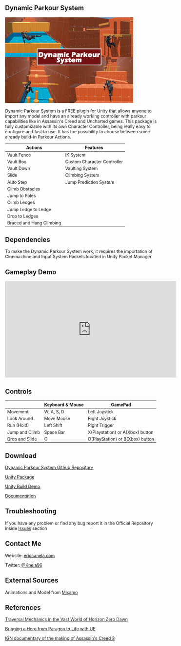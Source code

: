 ## Dynamic Parkour System

![](Resources/Card.png)

Dynamic Parkour System is a FREE plugin  for Unity that allows anyone to import any model and have an already working controller with parkour capabilities like in Assassin's Creed and Uncharted games. This package is fully customizable with its own Character Controller, being really easy to configure and fast to use. It has the possibility to choose between some already build-in Parkour Actions.

|   Actions                 | Features                    |
|         ---------         |         ----------          |
| Vault Fence               | IK System                   |
| Vault Box                 | Custom Character Controller |
| Vault Down                | Vaulting System             |
| Slide                     | Climbing System             |
| Auto Step                 | Jump Prediction System      |
| Climb Obstacles           |                             |
| Jump to Poles             |                             |
| Climb Ledges              |                             |
| Jump Ledge to Ledge       |                             |
| Drop to Ledges            |                             |
| Braced and Hang Climbing  |                             |

## Dependencies
To make the Dynamic Parkour System work, it requires the importation of Cinemachine and Input System Packets located in Unity Packet Manager.

## Gameplay Demo
<iframe width="560" height="315"
src="https://www.youtube.com/embed/mw6ozapAuYY" 
frameborder="0" 
allow="accelerometer; autoplay; encrypted-media; gyroscope; picture-in-picture" 
allowfullscreen></iframe>

## Controls

|                           |   Keyboard & Mouse    | GamePad                           |
|    ---------              |         ---------     |         ----------                |
|   Movement                | W, A, S, D            | Left Joystick                     |
|   Look Around             | Move Mouse            | Right Joystick                    |
|   Run (Hold)              | Left Shift            | Right Trigger                     |
|   Jump and Climb          | Space Bar             | X(Playstation) or A(Xbox) button  |
|   Drop and Slide          | C                     | O(PlayStation) or B(Xbox) button  |


## Download
[Dynamic Parkour System Github Repository](https://github.com/knela96/Dynamic-Parkour-System)

[Unity Package](github.com/knela96/Dynamic-Parkour-System/releases/latest)

[Unity Build Demo](https://github.com/knela96/Dynamic-Parkour-System/releases/tag/v1.0-beta)

[Documentation](https://github.com/knela96/Dynamic-Parkour-System/blob/Git-Pages/docs/Downloads/DynamicParkourSystem_Documentation.pdf)

## Troubleshooting
If you have any problem or find any bug report it in the Official Repository inside [Issues](https://github.com/knela96/Dynamic-Parkour-System/issues) section

## Contact Me
Website: [ericcanela.com](https://ericcanela.com)

Twitter: [@Knela96](https://twitter.com/knela96)

## External Sources
Animations and Model from [Mixamo](https://www.mixamo.com/)

## References
[Traversal Mechanics in the Vast World of Horizon Zero Dawn](https://www.youtube.com/watch?v=LrLHsbTK5bM)

[Bringing a Hero from Paragon to Life with UE](https://www.youtube.com/watch?v=YlKA22Hzerk&t=1642s)

[IGN documentary of the making of Assassin's Creed 3](https://www.youtube.com/watch?v=zoEqI97-HaU)

